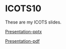 # ICOTS10
These are my ICOTS slides.

[Presentation-pptx](https://github.com/kirstendoehler/ICOTS10/blob/master/2018%20ICOTS%20-%20Doehler%20and%20Taylor.pptx)

[Presentation-pdf](https://github.com/kirstendoehler/ICOTS10/blob/master/2018%20ICOTS%20-%20Doehler%20and%20Taylor.pdf)
